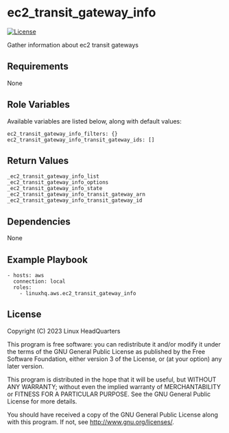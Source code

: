 # ec2\_transit\_gateway\_info

[![License](https://img.shields.io/badge/license-GPLv3-lightgreen)](https://www.gnu.org/licenses/gpl-3.0.en.html#license-text)

Gather information about ec2 transit gateways

## Requirements

None

## Role Variables

Available variables are listed below, along with default values:

    ec2_transit_gateway_info_filters: {}
    ec2_transit_gateway_info_transit_gateway_ids: []

## Return Values

    _ec2_transit_gateway_info_list
    _ec2_transit_gateway_info_options
    _ec2_transit_gateway_info_state
    _ec2_transit_gateway_info_transit_gateway_arn
    _ec2_transit_gateway_info_transit_gateway_id

## Dependencies

None

## Example Playbook

    - hosts: aws
      connection: local
      roles:
        - linuxhq.aws.ec2_transit_gateway_info

## License

Copyright (C) 2023 Linux HeadQuarters

This program is free software: you can redistribute it and/or modify
it under the terms of the GNU General Public License as published by
the Free Software Foundation, either version 3 of the License, or
(at your option) any later version.

This program is distributed in the hope that it will be useful,
but WITHOUT ANY WARRANTY; without even the implied warranty of
MERCHANTABILITY or FITNESS FOR A PARTICULAR PURPOSE. See the
GNU General Public License for more details.

You should have received a copy of the GNU General Public License
along with this program. If not, see <http://www.gnu.org/licenses/>.
